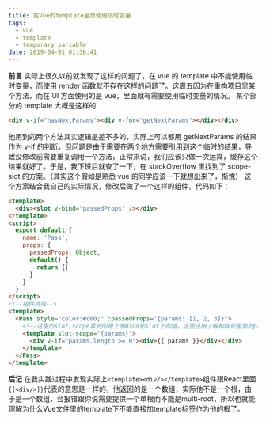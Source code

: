 ```yaml
---
title: 在Vue的template里面使用临时变量
tags:
  - vue
  - template
  - temporary variable
date: 2019-04-01 01:36:41
---
```


**前言**
实际上很久以前就发现了这样的问题了，在 vue 的 template 中不能使用临时变量，而使用 render 函数就不存在这样的问题了。这周五因为在重构项目里某个方法，而在 UI 方面使用的是 vue，里面就有需要使用临时变量的情况。
某个部分的 template 大概是这样的

```html
<div v-if="hasNextParams"><div v-for="getNextParams"></div></div>
```

他用到的两个方法其实逻辑是差不多的，实际上可以都用 getNextParams 的结果作为 v-if 的判断。但问题是由于需要在两个地方需要引用到这个临时的结果，导致没修改前需要重复调用一个方法，正常来说，我们应该只做一次运算，缓存这个结果就好了。于是，我下班后就查了一下，在 stackOverflow 里找到了 scope-slot 的方案。（其实这个假如是熟悉 vue 的同学应该一下就想出来了，惭愧）
这个方案结合我自己的实际情况，修改后做了一个这样的组件，代码如下：

```html
<template>
  <div><slot v-bind="passedProps" /></div>
</template>
<script>
  export default {
    name: 'Pass',
    props: {
      passedProps: Object,
      default() {
        return {}
      }
    }
  }
</script>
<!--组件调用-->
<template>
  <Pass style="color:#c00;" :passedProps="{params: [1, 2, 3]}">
    <!--这里的slot-scope拿到的是上面bind到slot上的值，这里还用了解构取到里面的params参数-->
    <template slot-scope="{params}">
      <div v-if="params.length >= 0"><div>{{ params }}</div></div>
    </template>
  </Pass>
</template>
```
**后记**
在我实践过程中发现实际上```<template><div/></template>```组件跟React里面```{[<div/>]}```代表的意思是一样的，他返回的是一个数组，实际他不是一个根，由于是一个数组，会报错跟你说需要提供一个单根而不能是multi-root，所以也就能理解为什么Vue文件里的template下不能直接加template标签作为他的根了。


